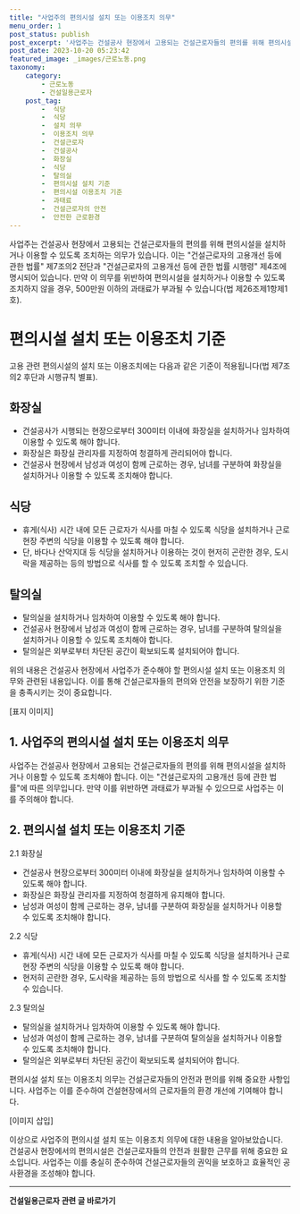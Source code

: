 ```yaml
---
title: "사업주의 편의시설 설치 또는 이용조치 의무"
menu_order: 1
post_status: publish
post_excerpt: '사업주는 건설공사 현장에서 고용되는 건설근로자들의 편의를 위해 편의시설을 설치하거나 이용할 수 있도록 조치하는 의무가 있습니다. 이는  건설근로자의 고용개선 등에 관한 법률  제7조의2 전단과  건설근로자의 고용개선 등에 관한 법률 시행령  제4조에 명시되어 있습니다. 만약 이 의무를 위반하여 편의시설을 설치하거나 이용할 수 있도록 조치하지 않을 경우, 500만원 이하의 과태료가 부과될 수 있습니다 법 제26조제1항제1호 .'
post_date: 2023-10-20 05:23:42
featured_image: _images/근로노동.png
taxonomy:
    category:
        - 근로노동
        - 건설일용근로자
    post_tag:
        -  식당
        -  식당
        -  설치 의무
        -  이용조치 의무
        -  건설근로자
        -  건설공사
        -  화장실
        -  식당
        -  탈의실
        -  편의시설 설치 기준
        -  편의시설 이용조치 기준
        -  과태료
        -  건설근로자의 안전
        -  안전한 근로환경
---
```



사업주는 건설공사 현장에서 고용되는 건설근로자들의 편의를 위해 편의시설을 설치하거나 이용할 수 있도록 조치하는 의무가 있습니다. 이는 "건설근로자의 고용개선 등에 관한 법률" 제7조의2 전단과 "건설근로자의 고용개선 등에 관한 법률 시행령" 제4조에 명시되어 있습니다. 만약 이 의무를 위반하여 편의시설을 설치하거나 이용할 수 있도록 조치하지 않을 경우, 500만원 이하의 과태료가 부과될 수 있습니다(법 제26조제1항제1호).

# 편의시설 설치 또는 이용조치 기준

고용 관련 편의시설의 설치 또는 이용조치에는 다음과 같은 기준이 적용됩니다(법 제7조의2 후단과 시행규칙 별표).

## 화장실
- 건설공사가 시행되는 현장으로부터 300미터 이내에 화장실을 설치하거나 임차하여 이용할 수 있도록 해야 합니다.
- 화장실은 화장실 관리자를 지정하여 청결하게 관리되어야 합니다.
- 건설공사 현장에서 남성과 여성이 함께 근로하는 경우, 남녀를 구분하여 화장실을 설치하거나 이용할 수 있도록 조치해야 합니다.

## 식당
- 휴게(식사) 시간 내에 모든 근로자가 식사를 마칠 수 있도록 식당을 설치하거나 근로현장 주변의 식당을 이용할 수 있도록 해야 합니다.
- 단, 바다나 산악지대 등 식당을 설치하거나 이용하는 것이 현저히 곤란한 경우, 도시락을 제공하는 등의 방법으로 식사를 할 수 있도록 조치할 수 있습니다.

## 탈의실
- 탈의실을 설치하거나 임차하여 이용할 수 있도록 해야 합니다.
- 건설공사 현장에서 남성과 여성이 함께 근로하는 경우, 남녀를 구분하여 탈의실을 설치하거나 이용할 수 있도록 조치해야 합니다.
- 탈의실은 외부로부터 차단된 공간이 확보되도록 설치되어야 합니다.

위의 내용은 건설공사 현장에서 사업주가 준수해야 할 편의시설 설치 또는 이용조치 의무와 관련된 내용입니다. 이를 통해 건설근로자들의 편의와 안전을 보장하기 위한 기준을 충족시키는 것이 중요합니다.

[표지 이미지]

## 1. 사업주의 편의시설 설치 또는 이용조치 의무
사업주는 건설공사 현장에서 고용되는 건설근로자들의 편의를 위해 편의시설을 설치하거나 이용할 수 있도록 조치해야 합니다. 이는 "건설근로자의 고용개선 등에 관한 법률"에 따른 의무입니다. 만약 이를 위반하면 과태료가 부과될 수 있으므로 사업주는 이를 주의해야 합니다.

## 2. 편의시설 설치 또는 이용조치 기준
2.1 화장실
- 건설공사 현장으로부터 300미터 이내에 화장실을 설치하거나 임차하여 이용할 수 있도록 해야 합니다.
- 화장실은 화장실 관리자를 지정하여 청결하게 유지해야 합니다.
- 남성과 여성이 함께 근로하는 경우, 남녀를 구분하여 화장실을 설치하거나 이용할 수 있도록 조치해야 합니다.

2.2 식당
- 휴게(식사) 시간 내에 모든 근로자가 식사를 마칠 수 있도록 식당을 설치하거나 근로현장 주변의 식당을 이용할 수 있도록 해야 합니다.
- 현저히 곤란한 경우, 도시락을 제공하는 등의 방법으로 식사를 할 수 있도록 조치할 수 있습니다.

2.3 탈의실
- 탈의실을 설치하거나 임차하여 이용할 수 있도록 해야 합니다.
- 남성과 여성이 함께 근로하는 경우, 남녀를 구분하여 탈의실을 설치하거나 이용할 수 있도록 조치해야 합니다.
- 탈의실은 외부로부터 차단된 공간이 확보되도록 설치되어야 합니다.

편의시설 설치 또는 이용조치 의무는 건설근로자들의 안전과 편의를 위해 중요한 사항입니다. 사업주는 이를 준수하여 건설현장에서의 근로자들의 환경 개선에 기여해야 합니다.

[이미지 삽입]

이상으로 사업주의 편의시설 설치 또는 이용조치 의무에 대한 내용을 알아보았습니다. 건설공사 현장에서의 편의시설은 건설근로자들의 안전과 원활한 근무를 위해 중요한 요소입니다. 사업주는 이를 충실히 준수하여 건설근로자들의 권익을 보호하고 효율적인 공사환경을 조성해야 합니다.
<!-- wp:separator -->
<hr class="wp-block-separator has-alpha-channel-opacity"/>
<!-- /wp:separator -->

<!-- wp:group {"backgroundColor":"base","layout":{"type":"constrained"}} -->
<div class="wp-block-group has-base-background-color has-background"><!-- wp:paragraph {"align":"center","fontSize":"medium"} -->
<p class="has-text-align-center has-large-font-size"><strong>건설일용근로자 관련 글 바로가기</strong></p>
<!-- /wp:paragraph -->


<!-- wp:latest-posts
{"categories":[{"id":9606,"count":19,"description":"","link":"https://uknowlaw.com/category/%ea%b1%b4%ec%84%a4%ec%9d%bc%ec%9a%a9%ea%b7%bc%eb%a1%9c%ec%9e%90/","name":"건설일용근로자","slug":"건설일용근로자","taxonomy":"category","parent":0,"meta":[],"_links":{"self":[{"href":"https://uknowlaw.com/wp-json/wp/v2/categories/9606"}],"collection":[{"href":"https://uknowlaw.com/wp-json/wp/v2/categories"}],"about":[{"href":"https://uknowlaw.com/wp-json/wp/v2/taxonomies/category"}],"wp:post_type":[{"href":"https://uknowlaw.com/wp-json/wp/v2/posts?categories=9606"}],"curies":[{"name":"wp","href":"https://api.w.org/{rel}","templated":true}]}}],"postsToShow":100,"excerptLength":28,"postLayout":"grid","columns":2,"featuredImageAlign":"left","featuredImageSizeSlug":"large","fontSize":18px} /--></div>
<!-- /wp:group -->